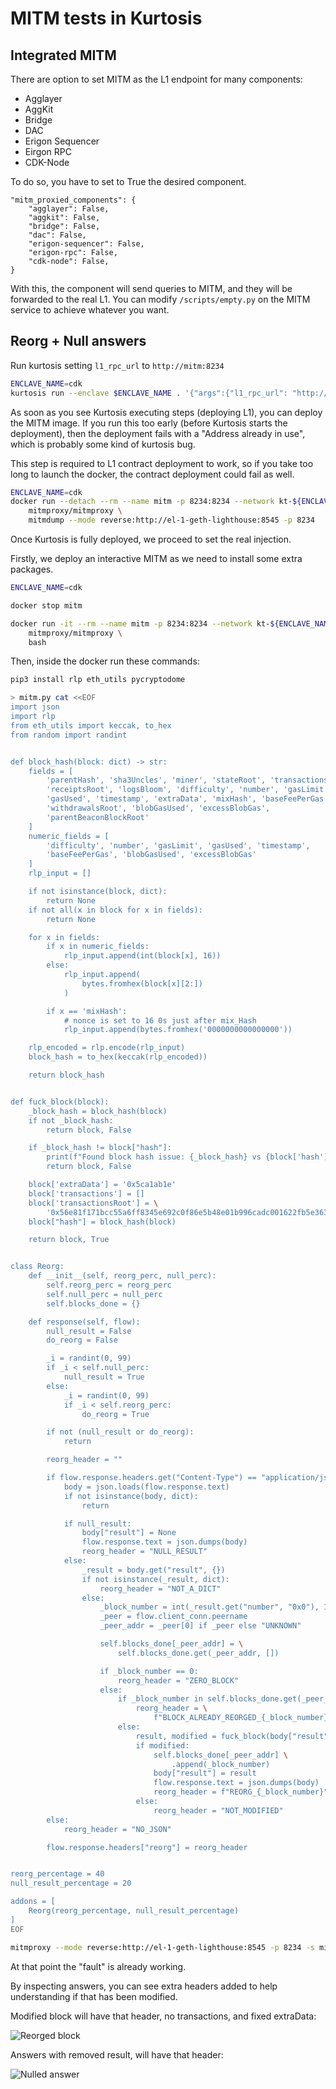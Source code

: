 # MITM tests in Kurtosis

## Integrated MITM
There are option to set MITM as the L1 endpoint for many components:
- Agglayer
- AggKit
- Bridge
- DAC
- Erigon Sequencer
- Eirgon RPC
- CDK-Node

To do so, you have to set to True the desired component.

    "mitm_proxied_components": {
        "agglayer": False,
        "aggkit": False,
        "bridge": False,
        "dac": False,
        "erigon-sequencer": False,
        "erigon-rpc": False,
        "cdk-node": False,
    }

With this, the component will send queries to MITM, and they will be forwarded to the real L1. You can modify ```/scripts/empty.py``` on the MITM service to achieve whatever you want.


## Reorg + Null answers

Run kurtosis setting ```l1_rpc_url``` to ```http://mitm:8234```

```bash
ENCLAVE_NAME=cdk
kurtosis run --enclave $ENCLAVE_NAME . '{"args":{"l1_rpc_url": "http://mitm:8234"}}'
```

As soon as you see Kurtosis executing steps (deploying L1), you can deploy the MITM image. If you run this too early (before Kurtosis starts the deployment), then the deployment fails with a "Address already in use", which is probably some kind of kurtosis bug.

This step is required to L1 contract deployment to work, so if you take too long to launch the docker, the contract deployment could fail as well.
```bash
ENCLAVE_NAME=cdk
docker run --detach --rm --name mitm -p 8234:8234 --network kt-${ENCLAVE_NAME} \
    mitmproxy/mitmproxy \
    mitmdump --mode reverse:http://el-1-geth-lighthouse:8545 -p 8234
```

Once Kurtosis is fully deployed, we proceed to set the real injection.

Firstly, we deploy an interactive MITM as we need to install some extra packages.
```bash
ENCLAVE_NAME=cdk

docker stop mitm

docker run -it --rm --name mitm -p 8234:8234 --network kt-${ENCLAVE_NAME} \
    mitmproxy/mitmproxy \
    bash
```

Then, inside the docker run these commands:

```bash
pip3 install rlp eth_utils pycryptodome

> mitm.py cat <<EOF
import json
import rlp
from eth_utils import keccak, to_hex
from random import randint


def block_hash(block: dict) -> str:
    fields = [
        'parentHash', 'sha3Uncles', 'miner', 'stateRoot', 'transactionsRoot',
        'receiptsRoot', 'logsBloom', 'difficulty', 'number', 'gasLimit',
        'gasUsed', 'timestamp', 'extraData', 'mixHash', 'baseFeePerGas',
        'withdrawalsRoot', 'blobGasUsed', 'excessBlobGas',
        'parentBeaconBlockRoot'
    ]
    numeric_fields = [
        'difficulty', 'number', 'gasLimit', 'gasUsed', 'timestamp',
        'baseFeePerGas', 'blobGasUsed', 'excessBlobGas'
    ]
    rlp_input = []

    if not isinstance(block, dict):
        return None
    if not all(x in block for x in fields):
        return None

    for x in fields:
        if x in numeric_fields:
            rlp_input.append(int(block[x], 16))
        else:
            rlp_input.append(
                bytes.fromhex(block[x][2:])
            )

        if x == 'mixHash':
            # nonce is set to 16 0s just after mix_Hash
            rlp_input.append(bytes.fromhex('0000000000000000'))

    rlp_encoded = rlp.encode(rlp_input)
    block_hash = to_hex(keccak(rlp_encoded))

    return block_hash


def fuck_block(block):
    _block_hash = block_hash(block)
    if not _block_hash:
        return block, False

    if _block_hash != block["hash"]:
        print(f"Found block hash issue: {_block_hash} vs {block['hash']}")
        return block, False

    block['extraData'] = '0x5ca1ab1e'
    block['transactions'] = []
    block['transactionsRoot'] = \
        '0x56e81f171bcc55a6ff8345e692c0f86e5b48e01b996cadc001622fb5e363b421'
    block["hash"] = block_hash(block)

    return block, True


class Reorg:
    def __init__(self, reorg_perc, null_perc):
        self.reorg_perc = reorg_perc
        self.null_perc = null_perc
        self.blocks_done = {}

    def response(self, flow):
        null_result = False
        do_reorg = False

        _i = randint(0, 99)
        if _i < self.null_perc:
            null_result = True
        else:
            _i = randint(0, 99)
            if _i < self.reorg_perc:
                do_reorg = True

        if not (null_result or do_reorg):
            return

        reorg_header = ""

        if flow.response.headers.get("Content-Type") == "application/json":
            body = json.loads(flow.response.text)
            if not isinstance(body, dict):
                return

            if null_result:
                body["result"] = None
                flow.response.text = json.dumps(body)
                reorg_header = "NULL_RESULT"
            else:
                _result = body.get("result", {})
                if not isinstance(_result, dict):
                    reorg_header = "NOT_A_DICT"
                else:
                    _block_number = int(_result.get("number", "0x0"), 16)
                    _peer = flow.client_conn.peername
                    _peer_addr = _peer[0] if _peer else "UNKNOWN"

                    self.blocks_done[_peer_addr] = \
                        self.blocks_done.get(_peer_addr, [])

                    if _block_number == 0:
                        reorg_header = "ZERO_BLOCK"
                    else:
                        if _block_number in self.blocks_done.get(_peer_addr):
                            reorg_header = \
                                f"BLOCK_ALREADY_REORGED_{_block_number}"
                        else:
                            result, modified = fuck_block(body["result"])
                            if modified:
                                self.blocks_done[_peer_addr] \
                                    .append(_block_number)
                                body["result"] = result
                                flow.response.text = json.dumps(body)
                                reorg_header = f"REORG_{_block_number}"
                            else:
                                reorg_header = "NOT_MODIFIED"
        else:
            reorg_header = "NO_JSON"

        flow.response.headers["reorg"] = reorg_header


reorg_percentage = 40
null_result_percentage = 20

addons = [
    Reorg(reorg_percentage, null_result_percentage)
]
EOF

mitmproxy --mode reverse:http://el-1-geth-lighthouse:8545 -p 8234 -s mitm.py 
```

At that point the "fault" is already working.

By inspecting answers, you can see extra headers added to help understanding if that has been modified.

Modified block will have that header, no transactions, and fixed extraData:

![Reorged block](mitm/reorged.png)


Answers with removed result, will have that header:

![Nulled answer](mitm/nulled.png)
